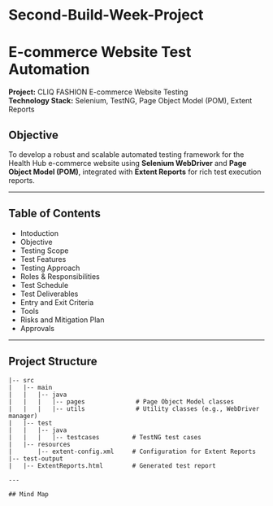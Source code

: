 # Second-Build-Week-Project
# E-commerce Website Test Automation  
**Project:** CLIQ FASHION E-commerce Website Testing  
**Technology Stack:** Selenium, TestNG, Page Object Model (POM), Extent Reports  

## Objective

To develop a robust and scalable automated testing framework for the Health Hub e-commerce website using **Selenium WebDriver** and **Page Object Model (POM)**, integrated with **Extent Reports** for rich test execution reports.

---

## Table of Contents

- Intoduction
- Objective
- Testing Scope
- Test Features
- Testing Approach
- Roles & Responsibilities
- Test Schedule
- Test Deliverables
- Entry and Exit Criteria
- Tools
- Risks and Mitigation Plan
- Approvals

---

## Project Structure

```plaintext
|-- src
|   |-- main
|   |   |-- java
|   |   |   |-- pages              # Page Object Model classes
|   |   |   |-- utils              # Utility classes (e.g., WebDriver manager)
|   |-- test
|   |   |-- java
|   |   |   |-- testcases         # TestNG test cases
|   |-- resources
|       |-- extent-config.xml     # Configuration for Extent Reports
|-- test-output
|   |-- ExtentReports.html        # Generated test report

---

## Mind Map

